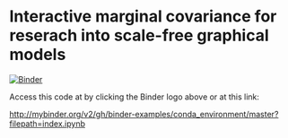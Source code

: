 # Interactive marginal covariance for reserach into scale-free graphical models 

[![Binder](http://mybinder.org/badge_logo.svg)](http://mybinder.org/v2/gh/binder-examples/conda_environment/master?filepath=index.ipynb)

Access this code at by clicking the Binder logo above or at this link:

http://mybinder.org/v2/gh/binder-examples/conda_environment/master?filepath=index.ipynb

